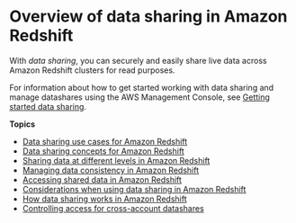 # Overview of data sharing in Amazon Redshift<a name="data_sharing_intro"></a>

With *data sharing*, you can securely and easily share live data across Amazon Redshift clusters for read purposes\.

For information about how to get started working with data sharing and manage datashares using the AWS Management Console, see [Getting started data sharing](getting-started-datashare.md)\.

**Topics**
+ [Data sharing use cases for Amazon Redshift](use_cases.md)
+ [Data sharing concepts for Amazon Redshift](concepts.md)
+ [Sharing data at different levels in Amazon Redshift](granularity.md)
+ [Managing data consistency in Amazon Redshift](data_consistency.md)
+ [Accessing shared data in Amazon Redshift](access_shared_data.md)
+ [Considerations when using data sharing in Amazon Redshift](considerations.md)
+ [How data sharing works in Amazon Redshift](how_it_works.md)
+ [Controlling access for cross\-account datashares](access-cross-account.md)